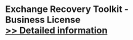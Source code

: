 # Exchange Recovery Toolkit - Business License<br />[>> Detailed information](https://secure.shareit.com/shareit/product.html?productid=300808522&affiliateid=200057808)